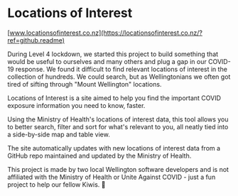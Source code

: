 # Locations of Interest

[www.locationsofinterest.co.nz](https://locationsofinterest.co.nz/?ref=github.readme)

During Level 4 lockdown, we started this project to build something that would be useful to ourselves and many others and plug a gap in our COVID-19 response. We found it difficult to find relevant locations of interest in the collection of hundreds. We could search, but as Wellingtonians we often got tired of sifting through "Mount Wellington" locations.

Locations of Interest is a site aimed to help you find the important COVID exposure information you need to know, faster.

Using the Ministry of Health's locations of interest data, this tool allows you to better search, filter and sort for what's relevant to you, all neatly tied into a side-by-side map and table view.

The site automatically updates with new locations of interest data from a GitHub repo maintained and updated by the Ministry of Health.

This project is made by two local Wellington software developers and is not affiliated with the Ministry of Health or Unite Against COVID - just a fun project to help our fellow Kiwis. 💛
